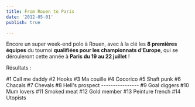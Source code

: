 ```yaml
---
title: From Rouen to Paris
date: '2012-05-01'
publish: true

---
```

Encore un super week-end polo à Rouen, avec à la clé les **8 premières équipes** du tournoi **qualifiées pour les championnats d'Europe**, qui se dérouleront cette année à **Paris du 19 au 22 juillet** !

Résultats :

#1 Call me daddy #2 Hooks #3 Ma couille #4 Cocorico #5 Shaft punk #6 Chacals #7 Chevals #8 Hell's prospect ---------------- #9 Goal diggers #10 Mum lovers #11 Smoked meat #12 Gold member #13 Peinture french #14 Utopists
